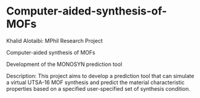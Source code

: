 # Computer-aided-synthesis-of-MOFs
Khalid Alotaibi: MPhil Research Project

Computer-aided synthesis of MOFs 

Development of the MONOSYN prediction tool

Description: This project aims to develop a prediction tool that can simulate a virtual UTSA-16 MOF synthesis and predict the material characteristic properties based on a specified user-specified set of synthesis condition.

